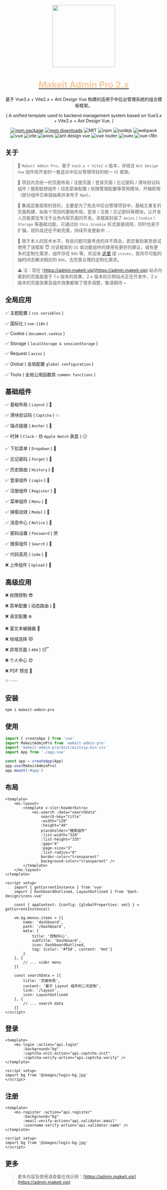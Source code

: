 <p align="center">
    <a href="https://admin.makeit.vip/">
        <img width="200" src="https://file.makeit.vip/MIIT/M00/00/00/ajRkHV_pUyOALE2LAAAtlj6Tt_s370.png">
    </a>
</p>

<h1 align="center">
    <a href="https://admin.makeit.vip/" target="_blank">
        <font color="#f6ca9d">Makeit Admin Pro 2.x</font>
    </a>
</h1>

<div align="center">

基于 Vue3.x + Vite2.x + Ant Design Vue 构建的适用于中后台管理系统的组合模板框架。

( A unified template used to backend management system based on Vue3.x + Vite2.x + Ant Design Vue. )

[![npm package](https://img.shields.io/npm/v/makeit-admin-pro.svg?style=flat-square)](https://www.npmjs.com/package/makeit-admin-pro)
[![npm downloads](http://img.shields.io/npm/dm/makeit-admin-pro.svg?style=flat-square)](http://www.npmtrends.com/makeit-admin-pro)
![MIT](https://img.shields.io/badge/license-MIT-ff69b4.svg)
![npm](https://img.shields.io/badge/npm-8.1.3-orange.svg)
![nodejs](https://img.shields.io/badge/nodejs-17.7.1-red.svg)
![webpack](https://img.shields.io/badge/webpack-5.70.0-orange.svg)
![vue](https://img.shields.io/badge/vue-3.2.36-green.svg)
![vite](https://img.shields.io/badge/vite-2.9.9-yellow.svg)
![axios](https://img.shields.io/badge/axios-0.27.2-red.svg)
![ant design vue](https://img.shields.io/badge/ant%20design%20vue-3.x-blueviolet.svg)
![vue router](https://img.shields.io/badge/vue%20router-4.0.15-inactive.svg)
![vuex](https://img.shields.io/badge/vuex-4.0.2-informational.svg)
![vue-i18n](https://img.shields.io/badge/vue%20i18n-9.1.10-default.svg)

</div>

## 关于

> :triangular_flag_on_post: `Makeit Admin Pro`，基于 `Vue3.x + Vite2.x` 版本，并结合 `Ant Design Vue` 组件库开发的一套适合中后台管理项目的统一 `UI` 框架。
> >
> :beginner: 项目内含统一的页面布局 / 注册页面 / 登录页面 / 忘记密码 / 滑块验证码组件 / 搜索联想组件 / 动态菜单配置 / 权限管理配置等常用模块，开箱即用（部分组件已单独抽离并发布于 `Npm`）。
> >
> :lollipop: 集成这套框架的目的，主要是为了免去中后台管理项目中，基础又重复的页面构建，如各个项目的基础布局，登录 / 注册 / 忘记密码等模块，让开发人员能更加专注于业务内容页面的开发。该框架封装了 `Axios` / `Cookie` / `Storage` 等基础功能，可通过如 `this.$cookie` 形式直接调用，同时也易于扩展。现阶段还在不断完善，持续开发更新中 ...
> >
> :bug: 限于本人的技术水平，有些问题可能考虑的并不周全，若您看到甚至尝试使用了该框架 :innocent: 对该框架的 `UI` 或功能组件的使用有更好的建议，或有更多的定制化需求，组件存在 `BUG` 等，欢迎来 [这里](https://github.com/lirongtong/miitvip-vue-admin-manager/issues) 提 `issues`，我将尽可能的抽时间去解决相应的 `BUG`，去完善合理的定制化需求。
> >
> :warning: 注：现在 [https://admin.makeit.vip](https://admin.makeit.vip) 站点内看到的页面是基于 1.x 版本的效果，2.x 版本的示例站点正在开发中，2.x 版本的页面效果及组件效果都做了很多调整，敬请期待 ~

## 全局应用

:white_check_mark: 主题配置 ( `css variables` )

:white_check_mark: 国际化 ( `vue-i18n` )

:white_check_mark: Cookie ( `document.cookie` )

:white_check_mark: Storage ( `localStorage & sessionStorage` )

:white_check_mark: Request ( `axios` )

:white_check_mark: Global ( 全局配置 `global configuration` )

:white_check_mark: Tools ( 全局公用函数库 `common functions` )

## 基础组件

:white_check_mark: 基础布局 ( `Layout` ) :sparkling_heart:

:white_check_mark: 滑块验证码 ( `Captcha` ) :collision:

:white_check_mark: 锚点链接 ( `Anchor` ) :balloon:

:white_check_mark: 时钟 ( `Clock` - 仿 `Apple Watch` 表盘 ) :clock130:

:white_check_mark: 下拉菜单 ( `Dropdown` ) :palm_tree:

:white_check_mark: 忘记密码 ( `Forget` ) :hammer:

:white_check_mark: 历史路由 ( `History` ) :guitar:

:white_check_mark: 登录组件 ( `Login` ) :cherries:

:white_check_mark: 注册组件 ( `Register` ) :european_castle:

:white_check_mark: 菜单组件 ( `Menu` ) :rocket:

:white_check_mark: 弹窗动效 ( `Modal` ) :traffic_light:

:white_check_mark: 消息中心 ( `Notice` ) :round_pushpin:

:white_check_mark: 密码设置 ( `Password` ) :u7981:

:white_check_mark: 搜索组件 ( `Search` ) :bookmark_tabs:

:white_check_mark: 代码高亮 ( `Code` ) :flight_arrival:

:x: 上传组件 ( `Upload` ) :clap:

## 高级应用

:x: 权限控制 :sunglasses:

:x: 菜单配置 ( 动态路由 ) :triangular_flag_on_post:

:x: 语言配置 :snowflake:

:x: 富文本编辑器 :ocean:

:x: 地域选择 :heart_eyes_cat:

:x: 异常页面 ( `404` ) :sleeping:

:x: 个人中心 :heart_eyes:

:x: PDF 预览 :eyes:

:sparkles: ······

## 安装

```bash
npm i makeit-admin-pro
```

## 使用

```ts
import { createApp } from 'vue'
import MakeitAdminPro from 'makeit-admin-pro'
import 'makeit-admin-pro/dist/miitvip.min.css'
import App from './app.vue'

const app = createApp(App)
app.use(MakeitAdminPro)
app.mount('#app')
```

## 布局

```vue
<template>
    <mi-layout>
        <template v-slot:headerExtra>
            <mi-search :data="searchData"
                search-key="title"
                :width="120"
                :height="48"
                placeholder="搜索组件"
                :list-width="320"
                :list-height="335"
                :gap="4"
                :page-size="3"
                :list-radius="8"
                border-color="transparent"
                background-color="transparent" />
        </template>
    </mi-layout>
</template>

<script setup>
    import { getCurrentInstance } from 'vue'
    import { DashboardOutlined, LayoutOutlined } from '@ant-design/icons-vue'

    const { appContext: {config: {globalProperties: vm}} } = getCurrentInstance()

    vm.$g.menus.items = [{
        name: 'dashboard',
        path: '/dashboard',
        meta: {
            title: '控制中心',
            subTitle: 'Dashboard',
            icon: DashboardOutlined,
            tag: {color: '#f50', content: 'Hot'}
        }
    }, {
        // ... sider menu
    }]
    
    const searchData = [{
        title: '页面布局',
        content: '基于 Layout 组件的二次定制',
        link: '/layout',
        icon: LayoutOutlined
    }, {
        // ... search data
    }]
</script>
```

## 登录

```vue
<template>
    <mi-login :action="api.login"
        :background="bg"
        :captcha-init-action="api.captcha.init"
        :captcha-verify-action="api.captcha.verify" />
</template>

<script setup>
import bg from '@images/login-bg.jpg'
</script>
```

## 注册

```vue
<template>
    <mi-register :action="api.register"
        :background="bg"
        :email-verify-action="api.validator.email"
        :username-verify-action="api.validator.name" />
</template>

<script setup>
import bg from '@images/login-bg.jpg'
</script>
```

## 更多

> 更多内容及使用请查看在线示例：[https://admin.makeit.vip](https://admin.makeit.vip)

